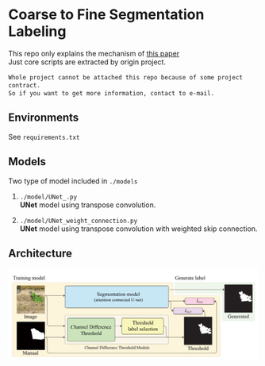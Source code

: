 # Coarse to Fine Segmentation Labeling

This repo only explains the mechanism of [this paper](http://)   
Just core scripts are extracted by origin project.

~~~
Whole project cannot be attached this repo because of some project contract.  
So if you want to get more information, contact to e-mail.
~~~

## Environments
See `requirements.txt`

## Models
Two type of model included in `./models`

1. ``./model/UNet_.py``  
**UNet** model using transpose convolution.


2. ``./model/UNet_weight_connection.py``  
**UNet** model using transpose convolution with weighted skip connection.


## Architecture  
![whole architecture](./imgs/architecture.png)